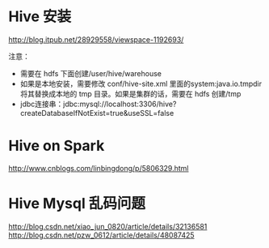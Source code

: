 # Hive 安装
<http://blog.itpub.net/28929558/viewspace-1192693/>

注意：  

* 需要在 hdfs 下面创建/user/hive/warehouse
* 如果是本地安装，需要修改 conf/hive-site.xml 里面的system:java.io.tmpdir 将其替换成本地的 tmp 目录。如果是集群的话，需要在 hdfs 创建/tmp
* jdbc连接串：jdbc:mysql://localhost:3306/hive?createDatabaseIfNotExist=true&amp;useSSL=false

# Hive on Spark
<http://www.cnblogs.com/linbingdong/p/5806329.html>
# Hive Mysql 乱码问题
<http://blog.csdn.net/xiao_jun_0820/article/details/32136581>
<http://blog.csdn.net/pzw_0612/article/details/48087425>
